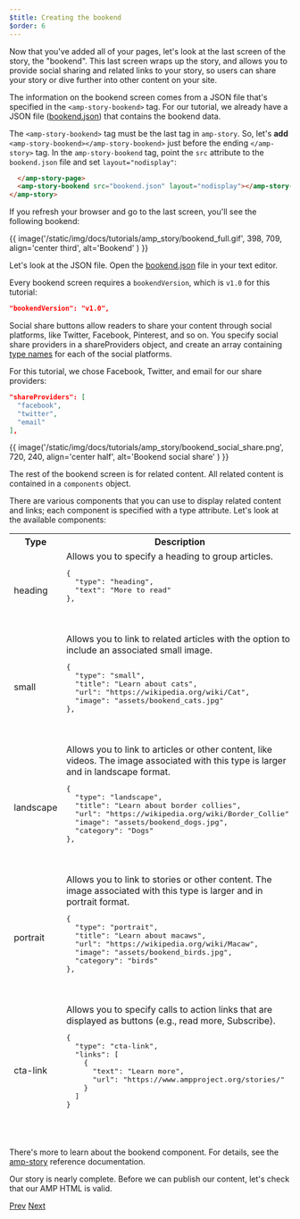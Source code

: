 ```yaml
---
$title: Creating the bookend
$order: 6
---
```


Now that you've added all of your pages, let's look at the last screen of the story, the "bookend".  This last screen wraps up the story, and allows you to provide social sharing and related links to your story, so users can share your story or dive further into other content on your site.

The information on the bookend screen comes from a JSON file that's specified in the `<amp-story-bookend>` tag. For our tutorial, we already have a JSON file ([bookend.json](https://github.com/ampproject/docs/blob/master/tutorial_source/amp-pets-story/bookend.json)) that contains the bookend data.

The `<amp-story-bookend>` tag must be the last tag in `amp-story`. So, let's **add** `<amp-story-bookend></amp-story-bookend>` just before the ending `</amp-story>` tag.  In the `amp-story-bookend` tag, point the `src` attribute to the `bookend.json` file and set `layout="nodisplay"`:

```html hl_lines="2"
  </amp-story-page>
  <amp-story-bookend src="bookend.json" layout="nodisplay"></amp-story-bookend>
</amp-story>
```

If you refresh your browser and go to the last screen, you'll see the following bookend:

{{ image('/static/img/docs/tutorials/amp_story/bookend_full.gif', 398, 709, align='center third', alt='Bookend' ) }}

Let's look at the JSON file.  Open the [bookend.json](https://github.com/ampproject/docs/blob/master/tutorial_source/amp-pets-story/bookend.json) file in your text editor.

Every bookend screen requires a `bookendVersion`, which is `v1.0` for this tutorial:

```json
"bookendVersion": "v1.0",
```

Social share buttons allow readers to share your content through social platforms, like Twitter, Facebook, Pinterest, and so on. You specify social share providers in a shareProviders object, and create an array containing [type names](/docs/reference/components/amp-social-share.html#pre-configured-providers) for each of the social platforms.

For this tutorial, we chose Facebook, Twitter, and email for our share providers:

```json
"shareProviders": [
  "facebook",
  "twitter",
  "email"
],
```

{{ image('/static/img/docs/tutorials/amp_story/bookend_social_share.png', 720, 240, align='center half', alt='Bookend social share' ) }}

The rest of the bookend screen is for related content.  All related content is contained in a `components` object.

There are various components that you can use to display related content and links; each component is specified with a type attribute. Let's look at the available components:

<table>
<thead>
<tr>
  <th width="20%">Type</th>
  <th>Description</th>
</tr>
<tr>
  <td>heading</td>
  <td>Allows you to specify a heading to group articles.
<pre class="nopreline">
{
  "type": "heading",
  "text": "More to read"
},
</pre>
  <br>
  <figure class="alignment-wrapper half">
    <amp-img src="/static/img/docs/tutorials/amp_story/bookend_heading.png" width="720" height="140" layout="responsive" alt="bookend heading"></amp-img>
  </figure>
  </td>
</tr>
<tr>
  <td>small</td>
  <td>Allows you to link to related articles with the option to include an associated small image.
<pre class="nopreline">
{
  "type": "small",
  "title": "Learn about cats",
  "url": "https://wikipedia.org/wiki/Cat",
  "image": "assets/bookend_cats.jpg"
},
</pre>
  <br>
  <figure class="alignment-wrapper half">
    <amp-img src="/static/img/docs/tutorials/amp_story/bookend_small.png" width="720" height="267" layout="responsive" alt="bookend small article"></amp-img>
  </figure>
</td>
</tr>
<tr>
  <td>landscape</td>
  <td>Allows you to link to articles or other content, like videos. The image associated with this type is larger and in landscape format.
<pre class="nopreline">
{
  "type": "landscape",
  "title": "Learn about border collies",
  "url": "https://wikipedia.org/wiki/Border_Collie",
  "image": "assets/bookend_dogs.jpg",
  "category": "Dogs"
},
</pre>
  <br>
  <figure class="alignment-wrapper half">
    <amp-img src="/static/img/docs/tutorials/amp_story/bookend_landscape.png" width="720" height="647" layout="responsive" alt="bookend landscape article"></amp-img>
  </figure>
  </td>
</tr>
<tr>
  <td>portrait</td>
  <td>Allows you to link to stories or other content.  The image associated with this type is larger and in portrait format.
<pre class="nopreline">
{
  "type": "portrait",
  "title": "Learn about macaws",
  "url": "https://wikipedia.org/wiki/Macaw",
  "image": "assets/bookend_birds.jpg",
  "category": "birds"
},
</pre>
  <br>
  <figure class="alignment-wrapper half">
    <amp-img src="/static/img/docs/tutorials/amp_story/bookend_portrait.png" width="720" height="1018" layout="responsive" alt="bookend portrait article"></amp-img>
  </figure>
  </td>
</tr>
<tr>
  <td>cta-link</td>
  <td>Allows you to specify calls to action links that are displayed as buttons (e.g., read more, Subscribe).
<pre class="nopreline">
{
  "type": "cta-link",
  "links": [
    {
      "text": "Learn more",
      "url": "https://www.ampproject.org/stories/"
    }
  ]
}
</pre>
  <br>
  <figure class="alignment-wrapper half">
    <amp-img src="/static/img/docs/tutorials/amp_story/bookend_cta.png" width="720" height="137" layout="responsive" alt="bookend cta"></amp-img>
  </figure>
  </td>
</tr>
</thead>
<tbody>
</tbody>
</table>

There's more to learn about the bookend component. For details, see the [amp-story](/docs/reference/components/amp-story.html#bookend:-amp-story-bookend) reference documentation.

Our story is nearly complete.  Before we can publish our content, let's check that our AMP HTML is valid.

<div class="prev-next-buttons">
  <a class="button prev-button" href="/docs/getting_started/visual_story/animating_elements.html"><span class="arrow-prev">Prev</span></a>
  <a class="button next-button" href="/docs/getting_started/visual_story/validation.html"><span class="arrow-next">Next</span></a>
</div>
